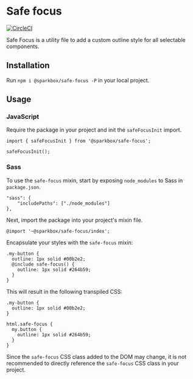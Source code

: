 # Safe focus

[![CircleCI](https://circleci.com/gh/sparkbox/safe-focus/tree/master.svg?style=svg)](https://circleci.com/gh/sparkbox/safe-focus/tree/master)

Safe Focus is a utility file to add a custom outline style for all selectable components.

## Installation

Run `npm i @sparkbox/safe-focus -P` in your local project.

## Usage

### JavaScript

Require the package in your project and init the `safeFocusInit` import.

```
import { safeFocusInit } from '@sparkbox/safe-focus';

safeFocusInit();
```

### Sass

To use the `safe-focus` mixin, start by exposing `node_modules` to Sass in `package.json`.

```
"sass": {
    "includePaths": ["./node_modules"]
},
```

Next, import the package into your project's mixin file.

```
@import '~@sparkbox/safe-focus/index';
```

Encapsulate your styles with the `safe-focus` mixin:

```
.my-button {
  outline: 1px solid #00b2e2;
  @include safe-focus() {
    outline: 1px solid #264b59;
  }
}
```

This will result in the following transpiled CSS:

```
.my-button {
  outline: 1px solid #00b2e2;
}

html.safe-focus {
  my.button {
    outline: 1px solid #264b59;
  }
}
```

Since the `safe-focus` CSS class added to the DOM may change, it is not recommended to directly reference the `safe-focus` CSS class in your project.
